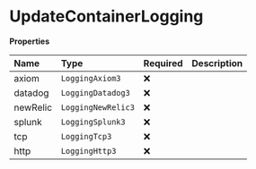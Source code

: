 # UpdateContainerLogging

**Properties**

| Name     | Type               | Required | Description |
| :------- | :----------------- | :------- | :---------- |
| axiom    | `LoggingAxiom3`    | ❌       |             |
| datadog  | `LoggingDatadog3`  | ❌       |             |
| newRelic | `LoggingNewRelic3` | ❌       |             |
| splunk   | `LoggingSplunk3`   | ❌       |             |
| tcp      | `LoggingTcp3`      | ❌       |             |
| http     | `LoggingHttp3`     | ❌       |             |
